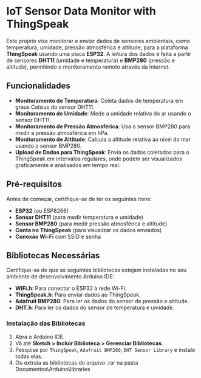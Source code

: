 # IoT Sensor Data Monitor with ThingSpeak

Este projeto visa monitorar e enviar dados de sensores ambientais, como temperatura, umidade, pressão atmosférica e altitude, para a plataforma **ThingSpeak** usando uma placa **ESP32**. A leitura dos dados é feita a partir de sensores **DHT11** (umidade e temperatura) e **BMP280** (pressão e altitude), permitindo o monitoramento remoto através da internet.

## Funcionalidades

- **Monitoramento de Temperatura**: Coleta dados de temperatura em graus Celsius do sensor DHT11.
- **Monitoramento de Umidade**: Mede a umidade relativa do ar usando o sensor DHT11.
- **Monitoramento de Pressão Atmosférica**: Usa o sensor BMP280 para medir a pressão atmosférica em hPa.
- **Monitoramento de Altitude**: Calcula a altitude relativa ao nível do mar usando o sensor BMP280.
- **Upload de Dados para ThingSpeak**: Envia os dados coletados para o ThingSpeak em intervalos regulares, onde podem ser visualizados graficamente e analisados em tempo real.

## Pré-requisitos

Antes de começar, certifique-se de ter os seguintes itens:

- **ESP32** (ou ESP8266)
- **Sensor DHT11** (para medir temperatura e umidade)
- **Sensor BMP280** (para medir pressão atmosférica e altitude)
- **Conta no ThingSpeak** (para visualizar os dados enviados)
- **Conexão Wi-Fi** com SSID e senha

## Bibliotecas Necessárias

Certifique-se de que as seguintes bibliotecas estejam instaladas no seu ambiente de desenvolvimento Arduino IDE:

- **WiFi.h**: Para conectar o ESP32 à rede Wi-Fi.
- **ThingSpeak.h**: Para enviar dados ao ThingSpeak.
- **Adafruit BMP280**: Para ler os dados do sensor de pressão e altitude.
- **DHT.h**: Para ler os dados do sensor de temperatura e umidade.

### Instalação das Bibliotecas

1. Abra o Arduino IDE.
2. Vá até **Sketch > Incluir Biblioteca > Gerenciar Bibliotecas**.
3. Pesquise por `ThingSpeak`, `Adafruit BMP280`, `DHT Sensor Library` e instale todas elas.
4. Ou extraia as bibliotecas do arquivo .rar na pasta Documentos\Arduino\libraries
